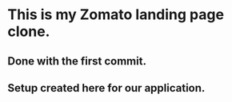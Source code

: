 # This is my Zomato landing page clone.

## Done with the first commit.

## Setup created here for our application.


